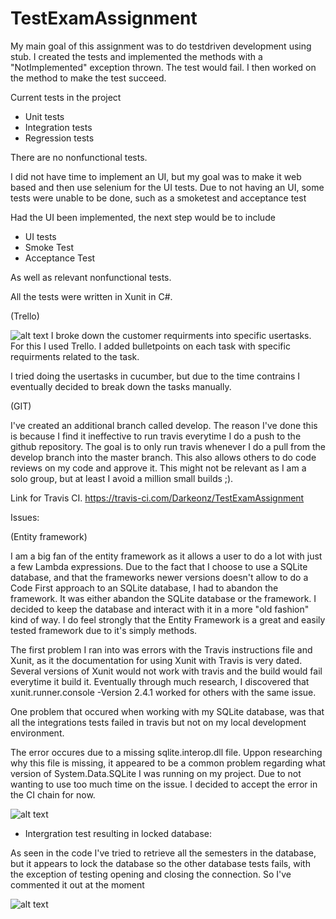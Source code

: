 # TestExamAssignment

My main goal of this assignment was to do testdriven development using stub. I created the tests and implemented the methods with a "NotImplemented" exception thrown. The test would fail. I then worked on the method to make the test succeed. 

Current tests in the project
- Unit tests
- Integration tests
- Regression tests

There are no nonfunctional tests.

I did not have time to implement an UI, but my goal was to make it web based and then use selenium for the UI tests.
Due to not having an UI, some tests were unable to be done, such as a smoketest and acceptance test

Had the UI been implemented, the next step would be to include
- UI tests
- Smoke Test
- Acceptance Test

As well as relevant nonfunctional tests.

All the tests were written in Xunit in C#.

(Trello)

![alt text](https://i.gyazo.com/4bd46d5564a7ad0c1f6fc6f845df7012.png)
I broke down the customer requirments into specific usertasks. For this I used Trello. I added bulletpoints on each task with specific requirments related to the task. 

I tried doing the usertasks in cucumber, but due to the time contrains I eventually decided to break down the tasks manually.


(GIT)

I've created an additional branch called develop. The reason I've done this is because I find it ineffective to run travis everytime I do a push to the github repository. The goal is to only run travis whenever I do a pull from the develop branch into the master branch. This also allows others to do code reviews on my code and approve it. This might not be relevant as I am a solo group, but at least I avoid a million small builds ;).

Link for Travis CI.
https://travis-ci.com/Darkeonz/TestExamAssignment


Issues:

(Entity framework)

I am a big fan of the entity framework as it allows a user to do a lot with just a few Lambda expressions. Due to the fact that I choose to use a SQLite database, and that the frameworks newer versions doesn't allow to do a Code First approach to an SQLite database, I had to abandon the framework. It was either abandon the SQLite database or the framework. I decided to keep the database and interact with it in a more "old fashion" kind of way. I do feel strongly that the Entity Framework is a great and easily tested framework due to it's simply methods.  

The first problem I ran into was errors with the Travis instructions file and Xunit, as it the documentation for using Xunit with Travis is very dated. Several versions of Xunit would not work with travis and the build would fail everytime it build it. Eventually through much research, I discovered that xunit.runner.console -Version 2.4.1 worked for others with the same issue. 

One problem that occured when working with my SQLite database, was that all the integrations tests failed in travis but not on my local development environment. 

The error occures due to a missing sqlite.interop.dll file. Uppon researching why this file is missing, it appeared to be a common problem regarding what version of System.Data.SQLite I was running on my project. Due to not wanting to use too much time on the issue. I decided to accept the error in the CI chain for now. 

![alt text](https://i.gyazo.com/7111fac890d7f69abe6e2b8df1c9fc77.png)

- Intergration test resulting in locked database:

As seen in the code I've tried to retrieve all the semesters in the database, but it appears to lock the database so the other database tests fails, with the exception of testing opening and closing the connection. So I've commented it out at the moment

![alt text](https://i.gyazo.com/0b292e9b2f33651f2d06fd60a6d13a09.png)


